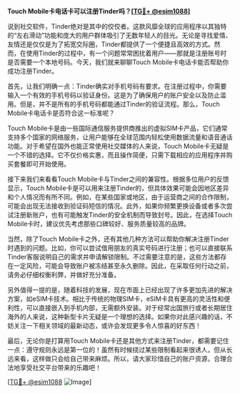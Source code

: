 **Touch Mobile卡电话卡可以注册Tinder吗？[[TG💪+ @esim1088](https://t.me/s/esim1088)]**

说到社交软件，Tinder绝对是其中的佼佼者。这款风靡全球的应用程序以其独特的“左右滑动”功能和庞大的用户群体吸引了无数年轻人的目光。无论是寻找爱情、友情还是仅仅是为了拓宽交际圈，Tinder都提供了一个便捷且高效的方式。然而，在使用Tinder的过程中，有一个问题常常困扰着用户——那就是注册账号时是否需要一个本地号码。今天，我们就来聊聊Touch Mobile卡电话卡能否帮助你成功注册Tinder。

首先，让我们明确一点：Tinder确实对手机号码有要求。在注册过程中，你需要输入一个有效的手机号码以验证身份。这是为了确保用户的账户安全以及防止滥用。但是，并不是所有的手机号码都能通过Tinder的验证流程。那么，Touch Mobile卡电话卡是否符合这一标准呢？

Touch Mobile卡是由一些国际通信服务提供商推出的虚拟SIM卡产品，它们通常支持多个国家的网络服务，让用户能够在全球范围内轻松使用数据流量和语音通话功能。对于希望在国外也能正常使用社交媒体的人来说，Touch Mobile卡无疑是一个不错的选择。它不仅价格实惠，而且操作简便，只需下载相应的应用程序并购买套餐即可开始使用。

接下来我们来看看Touch Mobile卡与Tinder之间的兼容性。根据多位用户的反馈显示，Touch Mobile卡是可以用来注册Tinder的，但具体效果可能会因地区差异和个人情况而有所不同。例如，在某些国家或地区，由于运营商之间的合作限制，可能会出现无法接收到验证码短信的情况。此外，如果你频繁更换设备或者多次尝试注册新账户，也有可能触发Tinder的安全机制而导致封号。因此，在选择Touch Mobile卡时，建议优先考虑那些口碑较好、服务质量较高的品牌。

当然，除了Touch Mobile卡之外，还有其他几种方法可以帮助你解决注册Tinder时遇到的问题。比如，你可以尝试借用朋友的真实号码进行注册；也可以直接联系Tinder客服说明自己的需求并申请解锁限制。不过需要注意的是，这些方法都存在一定风险，可能会导致账户被冻结甚至永久删除。因此，在采取任何行动之前，请务必仔细权衡利弊，并做好充分准备。

另外值得一提的是，随着科技的发展，现在市面上已经出现了许多更加先进的解决方案，如eSIM卡技术。相比于传统的物理SIM卡，eSIM卡具有更高的灵活性和便利性，可以直接嵌入到手机内部，无需额外安装。对于经常出国旅行或者长期居住海外的人来说，这种新型卡片无疑是一个理想的选择。如果你对此感兴趣的话，不妨关注一下相关领域的最新动态，或许会发现更多令人惊喜的好东西！

最后，无论你是打算用Touch Mobile卡还是其他方式来注册Tinder，都需要记住一点：遵守规则永远是第一位的！虽然有时候绕过某些限制看起来很诱人，但从长远来看，这样做只会给自己带来麻烦。所以，请大家珍惜自己的账户资源，合理合法地享受社交平台带来的乐趣吧！

[[TG💪+ @esim1088](https://t.me/s/esim1088) ![Image](https://i.postimg.cc/4NQfJmqS/Snipaste-2025-05-13-00-14-12.png)]
